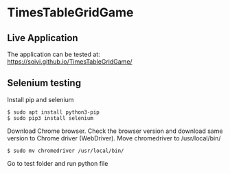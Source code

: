 # TimesTableGridGame

## Live Application
The application can be tested at: https://soivi.github.io/TimesTableGridGame/

## Selenium testing
Install pip and selenium
```
$ sudo apt install python3-pip 
$ sudo pip3 install selenium
```
Download Chrome browser. Check the browser version and download same version to Chrome driver (WebDriver). Move chromedriver to /usr/local/bin/
```
$ sudo mv chromedriver /usr/local/bin/
```
Go to test folder and run python file
